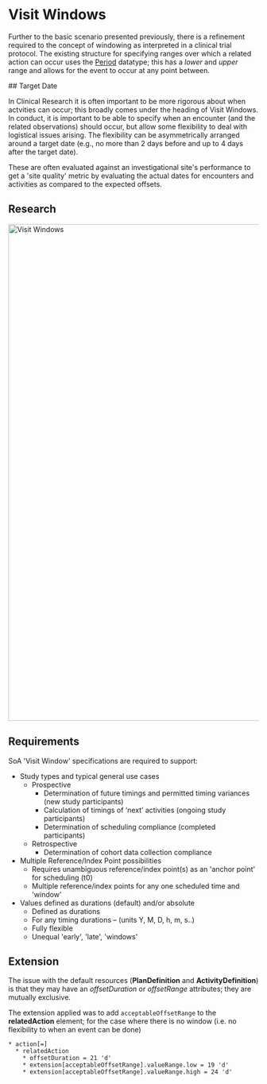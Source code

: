 # Visit Windows

Further to the basic scenario presented previously, there is a refinement required to the concept of windowing as interpreted in a clinical trial protocol.  The existing structure for specifying ranges over which a related action can occur uses the [Period](https://hl7.org/fhir/datatypes.html#Period) datatype; this has a _lower_ and _upper_ range and allows for the event to occur at any point between.

## Target Date

In Clinical Research it is often important to be more rigorous about when actvities can occur; this broadly comes under the heading of Visit Windows.  In conduct, it is important to be able to specify when an encounter (and the related observations) should occur, but allow some flexibility to deal with logistical issues arising.  The flexibility can be asymmetrically arranged around a target date (e.g., no more than 2 days before and up to 4 days after the target date).  

These are often evaluated against an investigational site's performance to get a 'site quality' metric by evaluating the actual dates for encounters and activities as compared to the expected offsets.  

## Research
<img src="visit-window-research.png" alt="Visit Windows" width="1000px" style="float:none; margin: 0px 0px 0px 0px;" />

## Requirements
SoA 'Visit Window' specifications are required to support: ​
* Study types and typical general use cases​
  * Prospective​
    * Determination of future timings and permitted timing variances (new study participants)​
    * Calculation of timings of ‘next’ activities (ongoing study participants)​
    * Determination of scheduling compliance (completed participants)​
  * Retrospective​
    * Determination of cohort data collection compliance​
* Multiple Reference/Index Point possibilities​
  * Requires unambiguous reference/index point(s) as an 'anchor point' for scheduling (t0)​
  * Multiple reference/index points for any one scheduled time and 'window'​
* Values defined as durations (default) and/or absolute
  * Defined as durations ​
  * For any timing durations – (units Y, M, D, h, m, s..)​
  * Fully flexible ​
  * Unequal 'early', 'late', 'windows'

## Extension
The issue with the default resources (__PlanDefinition__ and __ActivityDefinition__) is that they may have an _offsetDuration_ or _offsetRange_ attributes; they are mutually exclusive.  

The extension applied was to add `acceptableOffsetRange` to the __relatedAction__ element; for the case where there is no window (i.e. no flexibility to when an event can be done) 
```
* action[=]
  * relatedAction
    * offsetDuration = 21 'd'
    * extension[acceptableOffsetRange].valueRange.low = 19 'd'
    * extension[acceptableOffsetRange].valueRange.high = 24 'd'
```

​

​